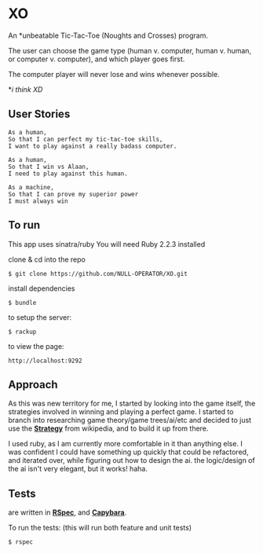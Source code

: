 # XO

<!-- [**To run**](#to-run) | [**Tests**](#tests) |  -->
An *unbeatable Tic-Tac-Toe (Noughts and Crosses) program.


The user can choose the game type (human v. computer, human v. human, or computer v. computer), and which player goes first.


The computer player will never lose and wins whenever possible.  

**i think XD*

## User Stories
```
As a human,
So that I can perfect my tic-tac-toe skills,
I want to play against a really badass computer.

As a human,
So that I win vs Alaan,
I need to play against this human.

As a machine,
So that I can prove my superior power
I must always win

```

## To run
This app uses sinatra/ruby
You will need Ruby 2.2.3 installed

clone & cd into the repo
```
$ git clone https://github.com/NULL-OPERATOR/XO.git
```
install dependencies

```
$ bundle
```
to setup the server:
```
$ rackup
```
to view the page:
```
http://localhost:9292

```


## Approach

As this was new territory for me, I started by looking into the game itself, the strategies involved in winning and playing a perfect game. I started to branch into researching game theory/game trees/ai/etc and decided to just use the [**Strategy**][strategy] from wikipedia, and to build it up from there.

I used ruby, as I am currently more comfortable in it than anything else. I was confident I could have something up quickly that could be refactored, and iterated over, while figuring out how to design the ai. the logic/design of the ai isn't very elegant, but it works! haha.

## Tests
are written in [**RSpec**][rspec], and [**Capybara**][capybara].

To run the tests: (this will run both feature and unit tests)
```
$ rspec
```

 [strategy]: https://en.wikipedia.org/wiki/Tic-tac-toe#Strategy
 [rspec]: http://rspec.info/
 [capybara]: https://github.com/jnicklas/capybara
